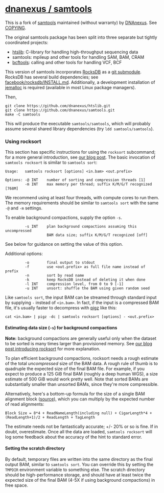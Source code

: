 [dnanexus / samtools](https://github.com/dnanexus/samtools)
===================

This is a fork of [samtools](http://samtools.sourceforge.net/) maintained (without warranty) by [DNAnexus](https://www.dnanexus.com/). See [COPYING](https://github.com/dnanexus/samtools/blob/dnanexus/COPYING).

The original samtools package has been split into three separate
but tightly coordinated projects:
- [htslib](https://github.com/samtools/htslib): C-library for handling high-throughput sequencing data
- samtools: mpileup and other tools for handling SAM, BAM, CRAM
- [bcftools](https://github.com/samtools/bcftools): calling and other tools for handling VCF, BCF

This version of samtools incorporates [RocksDB](http://rocksdb.org/) as a [git submodule](http://git-scm.com/docs/git-submodule). RocksDB has several build dependencies; see [facebook/rocksdb/INSTALL.md](https://github.com/facebook/rocksdb/blob/master/INSTALL.md). Additionally, a development installation of [jemalloc](http://www.canonware.com/jemalloc/) is required (available in most Linux package managers).

Then,
```{bash}
git clone https://github.com/dnanexus/htslib.git
git clone https://github.com/dnanexus/samtools.git
make -C samtools
```

This will produce the executable `samtools/samtools`, which will probably assume several shared library dependencies (try `ldd samtools/samtools`).

### Using rocksort

This section has specific instructions for using the `rocksort` subcommand; for a more general introduction, see [our blog post](http://devblog.dnanexus.com/faster-bam-sorting-with-samtools-and-rocksdb/). The basic invocation of `samtools rocksort` is similar to `samtools sort`:

```
Usage:   samtools rocksort [options] <in.bam> <out.prefix>

Options: -@ INT    number of sorting and compression threads [1]
         -m INT    max memory per thread; suffix K/M/G/T recognized [768M]
```

We recommend using at least four threads, with compute cores to run them. The memory requirements should be similar to `samtools sort` with the same `-@` and `-m` settings. 

To enable background compactions, supply the option `-s`.

```
         -s INT    plan background compactions assuming this uncompressed
                   BAM data size; suffix K/M/G/T recognized [off]
```

See below for guidance on setting the value of this option.

Additional options:

```
         -o        final output to stdout
         -f        use <out.prefix> as full file name instead of prefix
         -n        sort by read name
         -k        keep RocksDB instead of deleting it when done
         -l INT    compression level, from 0 to 9 [-1]
         -u INT    unsort: shuffle the BAM using given random seed
```

Like `samtools sort`, the input BAM can be streamed through standard input by supplying `-` instead of `<in.bam>`. In fact, if the input is a compressed BAM file, it's usually faster to decompress with [pigz](http://zlib.net/pigz/) like this:

```
cat <in.bam> | pigz -dc | samtools rocksort [options] - <out.prefix>
```

#### Estimating data size (`-s`) for background compactions

**Note:** background compactions are generally useful only when the dataset to be sorted is many times larger than provisioned memory. See [our blog post introducing rocksort](http://devblog.dnanexus.com/faster-bam-sorting-with-samtools-and-rocksdb/) for more explanation.

To plan efficient background compactions, rocksort needs a rough estimate of the total *uncompressed* size of the BAM data. A rough rule of thumb is to quadruple the expected size of the final BAM file. For example, if you expect to produce a 125 GiB final BAM (roughly a deep human WGS), a size estimate of 500 GiB would work pretty well. Note that sorted BAMs are substantially smaller than unsorted BAMs, since they're more compressible.

Alternatively, here's a bottom-up formula for the size of a single BAM alignment block ([source](http://genome.sph.umich.edu/wiki/SAM)), which you can multiply by the expected number of read alignments:

```
Block Size = 8*4 + ReadNameLength(including null) + CigarLength*4 + (ReadLength+1)/2 + ReadLength + TagLength
```

The estimate needs not be fantastically accurate; +/- 20% or so is fine. If in doubt, overestimate. Once all the data are loaded, `samtools rocksort` will log some feedback about the accuracy of the hint to standard error. 


#### Setting the scratch directory

By default, temporary files are written into the same directory as the final output BAM, similar to `samtools sort`. You can override this by setting the `TMPDIR` environment variable to something else. The scratch directory should be high-performance storage, and should have at least twice the expected size of the final BAM (4-5X if using background compactions) in free space.
